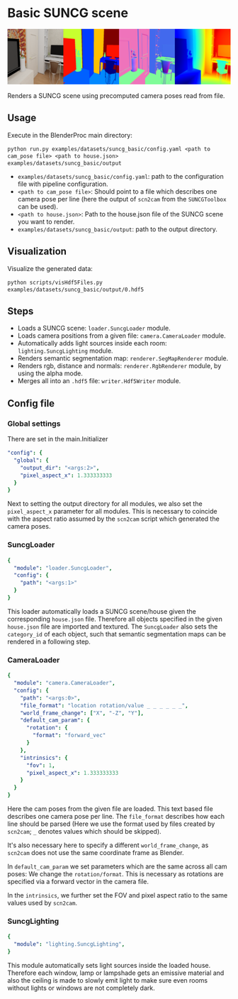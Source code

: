 # Basic SUNCG scene

![](output-summary.png)

Renders a SUNCG scene using precomputed camera poses read from file.

## Usage

Execute in the BlenderProc main directory:

```
python run.py examples/datasets/suncg_basic/config.yaml <path to cam_pose file> <path to house.json> examples/datasets/suncg_basic/output
```

* `examples/datasets/suncg_basic/config.yaml`: path to the configuration file with pipeline configuration.
* `<path to cam_pose file>`: Should point to a file which describes one camera pose per line (here the output of `scn2cam` from the `SUNCGToolbox` can be used).
* `<path to house.json>`: Path to the house.json file of the SUNCG scene you want to render.
* `examples/datasets/suncg_basic/output`: path to the output directory.

## Visualization

Visualize the generated data:

```
python scripts/visHdf5Files.py examples/datasets/suncg_basic/output/0.hdf5
```

## Steps

* Loads a SUNCG scene: `loader.SuncgLoader` module.
* Loads camera positions from a given file: `camera.CameraLoader` module.
* Automatically adds light sources inside each room: `lighting.SuncgLighting` module.
* Renders semantic segmentation map: `renderer.SegMapRenderer` module.
* Renders rgb, distance and normals: `renderer.RgbRenderer` module, by using the alpha mode.
* Merges all into an `.hdf5` file: `writer.Hdf5Writer` module.

## Config file

### Global settings

There are set in the main.Initializer
```yaml
"config": {
  "global": {
    "output_dir": "<args:2>",
    "pixel_aspect_x": 1.333333333
  }
}
```

Next to setting the output directory for all modules, we also set the `pixel_aspect_x` parameter for all modules.
This is necessary to coincide with the aspect ratio assumed by the `scn2cam` script which generated the camera poses.  

### SuncgLoader

```yaml
{
  "module": "loader.SuncgLoader",
  "config": {
    "path": "<args:1>"
  }
}
```

This loader automatically loads a SUNCG scene/house given the corresponding `house.json` file. 
Therefore all objects specified in the given `house.json` file are imported and textured.
The `SuncgLoader` also sets the `category_id` of each object, such that semantic segmentation maps can be rendered in a following step.

### CameraLoader

```yaml
{
  "module": "camera.CameraLoader",
  "config": {
    "path": "<args:0>",
    "file_format": "location rotation/value _ _ _ _ _ _",
    "world_frame_change": ["X", "-Z", "Y"],
    "default_cam_param": {
      "rotation": {
        "format": "forward_vec"
      }
    },
    "intrinsics": {
      "fov": 1,
      "pixel_aspect_x": 1.333333333
    }
  }
}
```

Here the cam poses from the given file are loaded. 
This text based file describes one camera pose per line.
The `file_format` describes how each line should be parsed (Here we use the format used by files created by `scn2cam`; `_` denotes values which should be skipped).

It's also necessary here to specify a different `world_frame_change`, as `scn2cam` does not use the same coordinate frame as Blender.

In `default_cam_param` we set parameters which are the same across all cam poses: 
We change the `rotation/format`. This is necessary as rotations are specified via a forward vector in the camera file. 

In the `intrinsics`, we further set the FOV and pixel aspect ratio to the same values used by `scn2cam`.

### SuncgLighting

```yaml
{
  "module": "lighting.SuncgLighting",
}
```

This module automatically sets light sources inside the loaded house.
Therefore each window, lamp or lampshade gets an emissive material and also the ceiling is made to slowly emit light to make sure even rooms without lights or windows are not completely dark.
